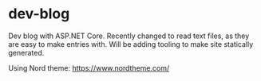 # dev-blog

Dev blog with ASP.NET Core. Recently changed to read text files, as they are easy to make entries with. Will be adding tooling to make site statically generated.

Using Nord theme: https://www.nordtheme.com/
